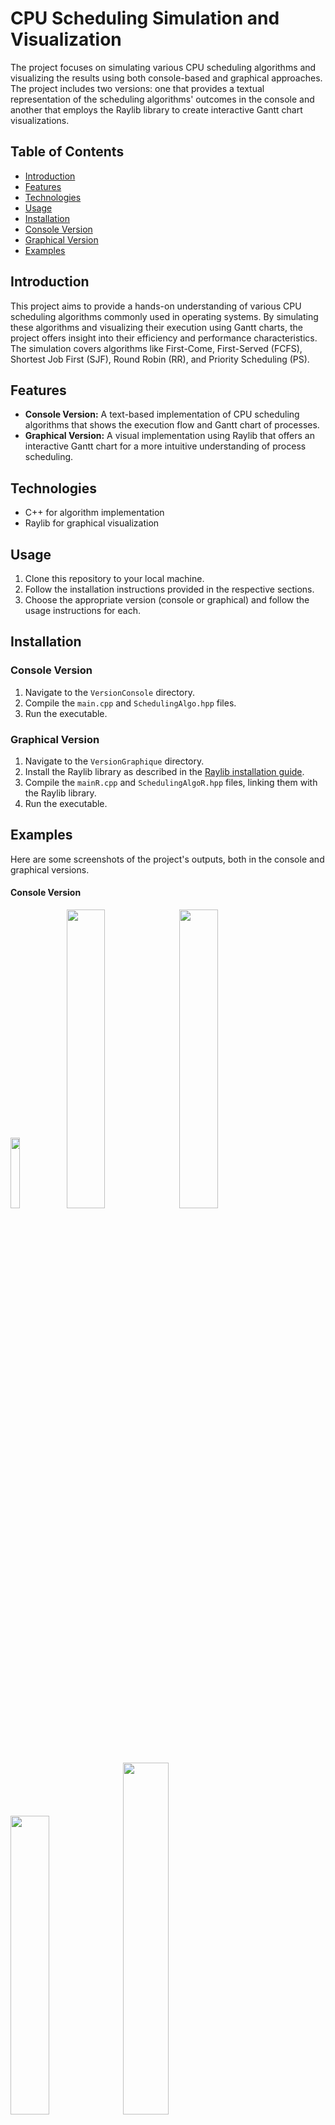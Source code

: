 # CPU Scheduling Simulation and Visualization

The project focuses on simulating various CPU scheduling algorithms and visualizing the results using both console-based and graphical approaches. The project includes two versions: one that provides a textual representation of the scheduling algorithms' outcomes in the console and another that employs the Raylib library to create interactive Gantt chart visualizations.

## Table of Contents

- [Introduction](#introduction)
- [Features](#features)
- [Technologies](#technologies)
- [Usage](#usage)
- [Installation](#installation)
- [Console Version](#console-version)
- [Graphical Version](#graphical-version)
- [Examples](#examples)

## Introduction

This project aims to provide a hands-on understanding of various CPU scheduling algorithms commonly used in operating systems. By simulating these algorithms and visualizing their execution using Gantt charts, the project offers insight into their efficiency and performance characteristics. The simulation covers algorithms like First-Come, First-Served (FCFS), Shortest Job First (SJF), Round Robin (RR), and Priority Scheduling (PS).

## Features

- **Console Version:** A text-based implementation of CPU scheduling algorithms that shows the execution flow and Gantt chart of processes.
- **Graphical Version:** A visual implementation using Raylib that offers an interactive Gantt chart for a more intuitive understanding of process scheduling.

## Technologies

- C++ for algorithm implementation
- Raylib for graphical visualization

## Usage

1. Clone this repository to your local machine.
2. Follow the installation instructions provided in the respective sections.
3. Choose the appropriate version (console or graphical) and follow the usage instructions for each.

## Installation

### Console Version

1. Navigate to the `VersionConsole` directory.
2. Compile the `main.cpp` and `SchedulingAlgo.hpp` files.
3. Run the executable.
   
### Graphical Version

1. Navigate to the `VersionGraphique` directory.
2. Install the Raylib library as described in the [Raylib installation guide](https://github.com/raysan5/raylib#installation).
3. Compile the `mainR.cpp` and `SchedulingAlgoR.hpp` files, linking them with the Raylib library.
4. Run the executable.
   
## Examples 

Here are some screenshots of the project's outputs, both in the console and graphical versions.

#### Console Version

<img src="https://github.com/NIHIL3D/CPU-Scheduling-simulation-andvisualization-using-Gantt-diagram/assets/117014237/8b4be82c-c09e-4050-b59b-0ff063f8469f" width=17% height=17%>
<img src="https://github.com/NIHIL3D/CPU-Scheduling-simulation-andvisualization-using-Gantt-diagram/assets/117014237/da3f80e6-c8f0-4cf1-8bf7-b08d6b481200" width=35% height=35%>
<img src="https://github.com/NIHIL3D/CPU-Scheduling-simulation-andvisualization-using-Gantt-diagram/assets/117014237/2d8867ab-63a9-494a-b076-dff805ddcf5b" width=35% height=35%>
<img src="https://github.com/NIHIL3D/CPU-Scheduling-simulation-andvisualization-using-Gantt-diagram/assets/117014237/90450205-2323-4566-b7f3-fda8563272cf" width=35% height=35%>
<img src="https://github.com/NIHIL3D/CPU-Scheduling-simulation-andvisualization-using-Gantt-diagram/assets/117014237/6af143dc-8ef8-4dd6-8434-d7d43b9538f8" width=38% height=38%>

#### Graphical Version

<img src="https://github.com/NIHIL3D/CPU-Scheduling-simulation-andvisualization-using-Gantt-diagram/assets/117014237/789636a1-ce0e-4d5a-8ef2-119431c34b08" width=30% height=30%>
<img src="https://github.com/NIHIL3D/CPU-Scheduling-simulation-andvisualization-using-Gantt-diagram/assets/117014237/786cc8d9-83af-4ba4-8186-759132d976b5" width=30% height=30%>
<img src="https://github.com/NIHIL3D/CPU-Scheduling-simulation-andvisualization-using-Gantt-diagram/assets/117014237/82c46ed3-4614-4051-b4c5-36cfc3eca01d" width=30% height=30%>
<img src="https://github.com/NIHIL3D/CPU-Scheduling-simulation-andvisualization-using-Gantt-diagram/assets/117014237/e1727f60-80f0-4763-b0a5-d9c725bbb9c9" width=30% height=30%>
<img src="https://github.com/NIHIL3D/CPU-Scheduling-simulation-andvisualization-using-Gantt-diagram/assets/117014237/80bab4c5-c39a-4a61-a649-05f7c8e6be4a" width=30% height=30%>
<img src="https://github.com/NIHIL3D/CPU-Scheduling-simulation-andvisualization-using-Gantt-diagram/assets/117014237/fb210e54-6220-4919-971d-6117cd17868a" width=30% height=30%>

